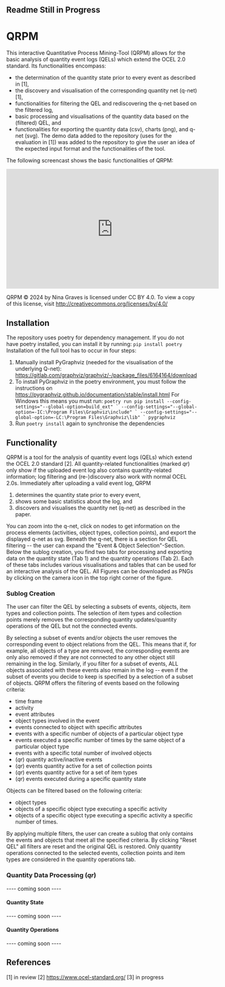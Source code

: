 ## Readme Still in Progress

# QRPM
This interactive Quantitative Process Mining-Tool (QRPM) allows for the basic analysis of quantity event logs (QELs) which extend the OCEL 2.0 standard.
Its functionalities encompass:
- the determination of the quantity state prior to every event as described in [1], 
- the discovery and visualisation of the corresponding quantity net (q-net) [1],
- functionalities for filtering the QEL and rediscovering the q-net based on the filtered log,
- basic processing and visualisations of the quantity data based on the (filtered) QEL, and
- functionalities for exporting the quantity data (csv), charts (png), and q-net (svg).
The demo data added to the repository (uses for the evaluation in [1]) was added to the repository to give the user an 
idea of the expected input format and the functionalities of the tool.

The following screencast shows the basic functionalities of QRPM:

<iframe width="560" height="315" src="https://youtu.be/1ipKGYq3LeE" frameborder="0" allow="autoplay; encrypted-media" allowfullscreen></iframe>

[//]: # (![QRPM Demo]&#40;demo/QRPM_Demo.gif&#41;)

QRPM © 2024 by Nina Graves is licensed under CC BY 4.0. To view a copy of this license, visit http://creativecommons.org/licenses/by/4.0/

## Installation
The repository uses poetry for dependency management. If you do not have poetry installed, you can install it by running:
```pip install poetry```
Installation of the full tool has to occur in four steps:
1. Manually install PyGraphviz (needed for the visualisation of the underlying Q-net): https://gitlab.com/graphviz/graphviz/-/package_files/6164164/download
2. To install PyGraphviz in the poetry environment, you must follow the instructions on https://pygraphviz.github.io/documentation/stable/install.html
For Windows this means you must run:
```poetry run pip install --config-settings="--global-option=build_ext" `
              --config-settings="--global-option=-IC:\Program Files\Graphviz\include" `
              --config-settings="--global-option=-LC:\Program Files\Graphviz\lib" `
              pygraphviz```
3. Run ```poetry install``` again to synchronise the dependencies

## Functionality
QRPM is a tool for the analysis of quantity event logs (QELs) which extend the OCEL 2.0 standard [2]. 
All quantity-related functionalities (marked *qr*) only show if the uploaded event log also contains quantity-related information; 
log filtering and (re-)discovery also work with normal OCEL 2.0s. 
Immediately after uploading a valid event log, QRPM 
1. determines the quantity state prior to every event, 
2. shows some basic statistics about the log, and 
3. discovers and visualises the quantity 
net (q-net) as described in the paper. 

You can zoom into the q-net, click on nodes to get information on the process elements (activities, object types, 
collection points), and export the displayed q-net as svg.
Beneath the q-net, there is a section for QEL filtering -- the user can expand the "Event & Object Selection"-Section.
Below the sublog creation, you find two tabs for processing and exporting data on the quantity state (Tab 1) and the quantity operations (Tab 2).
Each of these tabs includes various visualisations and tables that can be used for an interactive analysis of the QEL.
All Figures can be downloaded as PNGs by clicking on the camera icon in the top right corner of the figure.

### Sublog Creation
The user can filter the QEL by selecting a subsets of events, objects, item types and collection points.
The selection of item types and collection points merely removes the corresponding quantity updates/quantity operations 
of the QEL but not the connected events.

By selecting a subset of events and/or objects the user removes the corresponding event to object relations from the QEL.
This means that if, for example, all objects of a type are removed, the corresponding events are only also removed if 
they are not connected to any other object still remaining in the log.
Similarly, if you filter for a subset of events, ALL objects associated with these events also remain in the log -- even 
if the subset of events you decide to keep is specified by a selection of a subset of objects.
QRPM offers the filtering of events based on the following criteria:
- time frame
- activity
- event attributes
- object types involved in the event
- events connected to object with specific attributes
- events with a specific number of objects of a particular object type
- events executed a specific number of times by the same object of a particular object type
- events with a specific total number of involved objects
- (*qr*) quantity active/inactive events
- (*qr*) events quantity active for a set of collection points
- (*qr*) events quantity active for a set of item types
- (*qr*) events executed during a specific quantity state

Objects can be filtered based on the following criteria:
- object types
- objects of a specific object type executing a specific activity
- objects of a specific object type executing a specific activity a specific number of times.

By applying multiple filters, the user can create a sublog that only contains the events and objects that meet all the specified criteria.
By clicking "Reset QEL" all filters are reset and the original QEL is restored.
Only quantity operations connected to the selected events, collection points and item types are considered in the quantity operations tab.

### Quantity Data Processing (*qr*)

 ---- coming soon ----

#### Quantity State

 ---- coming soon ----

#### Quantity Operations

 ---- coming soon ----

## References
[1] in review
[2] https://www.ocel-standard.org/
[3] in progress 



